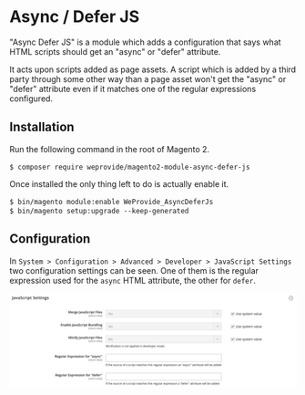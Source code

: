 # Async / Defer JS
"Async Defer JS" is a module which adds a configuration that says what HTML scripts should get an "async" or "defer" attribute.

It acts upon scripts added as page assets. A script which is added by a third party through some other way than a page asset won't get 
the "async" or "defer" attribute even if it matches one of the regular expressions configured.

## Installation
Run the following command in the root of Magento 2.

```
$ composer require weprovide/magento2-module-async-defer-js
```

Once installed the only thing left to do is actually enable it.

```
$ bin/magento module:enable WeProvide_AsyncDeferJs
$ bin/magento setup:upgrade --keep-generated
```

## Configuration
In `System > Configuration > Advanced > Developer > JavaScript Settings` two configuration settings can be seen. One of them
is the regular expression used for the `async` HTML attribute, the other for `defer`.

![Configuration Settings](adjs-configuration.png)
